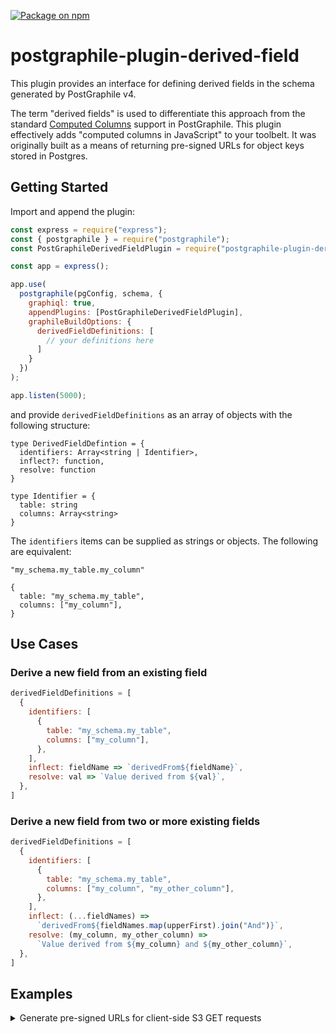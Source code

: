 [![Package on npm](https://img.shields.io/npm/v/postgraphile-plugin-derived-field.svg)](https://www.npmjs.com/package/postgraphile-plugin-derived-field)

# postgraphile-plugin-derived-field

This plugin provides an interface for defining derived fields <!--and wrapping existing resolvers--> in the schema generated by PostGraphile v4.

The term "derived fields" is used to differentiate this approach from the standard [Computed Columns](https://www.graphile.org/postgraphile/computed-columns/) support in PostGraphile.  This plugin effectively adds "computed columns in JavaScript" to your toolbelt.  It was originally built as a means of returning pre-signed URLs for object keys stored in Postgres.

## Getting Started

Import and append the plugin:

``` js
const express = require("express");
const { postgraphile } = require("postgraphile");
const PostGraphileDerivedFieldPlugin = require("postgraphile-plugin-derived-field");

const app = express();

app.use(
  postgraphile(pgConfig, schema, {
    graphiql: true,
    appendPlugins: [PostGraphileDerivedFieldPlugin],
    graphileBuildOptions: {
      derivedFieldDefinitions: [
        // your definitions here
      ]
    }
  })
);

app.listen(5000);
```

and provide `derivedFieldDefinitions` as an array of objects with the following structure:

```
type DerivedFieldDefintion = {
  identifiers: Array<string | Identifier>,
  inflect?: function,
  resolve: function
}

type Identifier = {
  table: string
  columns: Array<string>
}
```

<!--Either `tags` or `identifiers` must be defined in order to identify the Postgres columns that will be passed to the resolver.-->

The `identifiers` items can be supplied as strings or objects.  The following are equivalent:
```
"my_schema.my_table.my_column"
```
```
{
  table: "my_schema.my_table",
  columns: ["my_column"],
}
```

<!--  If an `inflect` function is provided, new fields will be generated using `resolve`.  If `inflect` is omitted, the existing fields will be wrapped by `resolve`. -->

## Use Cases

### Derive a new field from an existing field

``` js
derivedFieldDefinitions = [
  {
    identifiers: [
      {
        table: "my_schema.my_table",
        columns: ["my_column"],
      },
    ],
    inflect: fieldName => `derivedFrom${fieldName}`,
    resolve: val => `Value derived from ${val}`,
  },
]
```

### Derive a new field from two or more existing fields

``` js
derivedFieldDefinitions = [
  {
    identifiers: [
      {
        table: "my_schema.my_table",
        columns: ["my_column", "my_other_column"],
      },
    ],
    inflect: (...fieldNames) =>
      `derivedFrom${fieldNames.map(upperFirst).join("And")}`,
    resolve: (my_column, my_other_column) =>
      `Value derived from ${my_column} and ${my_other_column}`,
  },
]
```

<!--### Wrap one or more existing fields

To wrap existing fields with additional resolver logic, simply exclude the `inflect` parameter.-->

## Examples

<details>

<summary>Generate pre-signed URLs for client-side S3 GET requests</summary>

``` js
const express = require("express");
const { postgraphile } = require("postgraphile");
const PostGraphileDerivedFieldPlugin = require("postgraphile-plugin-derived-field");

const AWS = require("aws-sdk");
const s3 = new AWS.S3();
const bucket = "postgraphile-plugin-test";

const app = express();

app.use(
  postgraphile(pgConfig, schema, {
    graphiql: true,
    appendPlugins: [PostGraphileDerivedFieldPlugin],
    graphileBuildOptions: {
      derivedFieldDefinitions: [
        {
          identifiers: ["my_schema.my_table.my_column"],
          inflect: fieldName => `${fieldName}SignedUrl`,
          resolve: val => s3.getSignedUrl('getObject', {Bucket: bucket, Key: val, Expires: 900})
        }
      ]
    }
  })
);

app.listen(5000);
```

</details>